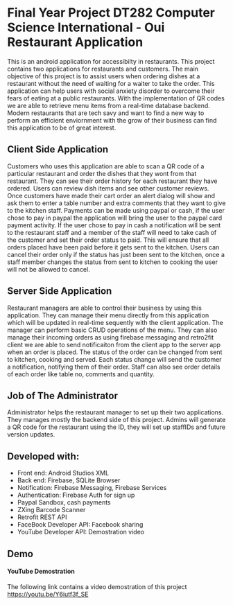 # Final Year Project DT282 Computer Science International - Oui Restaurant Application
This is an android application for accessibilty in restaurants. This project contains two applications for restaurants and customers. The main objective of this project is to assist users when ordering dishes at a restaurant without the need of waiting for a waiter to take the order. This application can help users with social anxiety disorder to overcome their fears of eating at a public restaurants. With the implementation of QR codes we are able to retrieve menu items from a real-time database backend. Modern restaurants that are tech savy and want to find a new way to perform an efficient enviornment with the grow of their business can find this application to be of great interest.

## Client Side Application
Customers who uses this application are able to scan a QR code of a particular restaurant and order the dishes that they wont from that restaurant. They can see their order history for each restaurant they have ordered. Users can review dish items and see other customer reviews. Once customers have made their cart order an alert dialog will show and ask them to enter a table number and extra comments that they want to give to the kitchen staff. Payments can be made using paypal or cash, if the user chose to pay in paypal the application will bring the user to the paypal card payment activity. If the user chose to pay in cash a notification will be sent to the restaurant staff and a member of the staff will need to take cash of the customer and set their order status to paid. This will ensure that all orders placed have been paid before it gets sent to the kitchen. Users can cancel their order only if the status has just been sent to the kitchen, once a staff member changes the status from sent to kitchen to cooking the user will not be allowed to cancel.


## Server Side Application
Restaurant managers are able to control their business by using this application. They can manage their menu directly from this application which will be updated in real-time sequently with the client application. The manager can perform basic CRUD operations of the menu. They can also manage their incoming orders as using firebase messaging and retro2fit client we are able to send notificaiton from the client app to the server app when an order is placed. The status of the order can be changed from sent to kitchen, cooking and served. Each status change will send the customer a notification, notifying them of their order. Staff can also see order details of each order like table no, comments and quantity. 

## Job of The Administrator
Administrator helps the restaurant manager to set up their two applications. They manages mostly the backend side of this project. Admins will generate a QR code for the restaurant using the ID, they will set up staffIDs and future version updates.

## Developed with:
  - Front end: Android Studios XML
  - Back end: Firebase, SQLite Browser
  - Notification: Firebase Messaging, Firebase Services
  - Authentication: Firebase Auth for sign up
  - Paypal Sandbox, cash payments
  - ZXing Barcode Scanner 
  - Retrofit REST API
  - FaceBook Developer API: Facebook sharing
  - YouTube Developer API: Demostration video
  
  

 ## Demo
 #### YouTube Demostration
 The following link contains a video demostration of this project
 https://youtu.be/Y6iutf3f_SE

 
 
